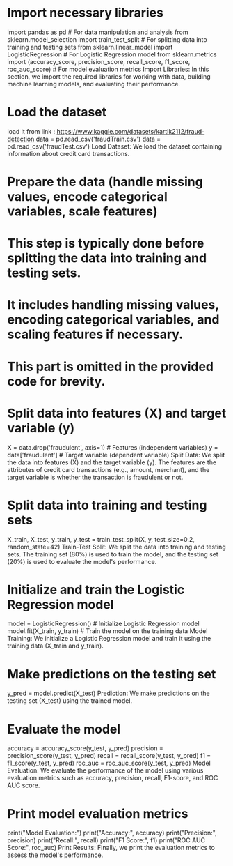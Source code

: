 # Import necessary libraries
import pandas as pd  # For data manipulation and analysis
from sklearn.model_selection import train_test_split  # For splitting data into training and testing sets
from sklearn.linear_model import LogisticRegression  # For Logistic Regression model
from sklearn.metrics import (accuracy_score, precision_score, recall_score, 
                             f1_score, roc_auc_score)  # For model evaluation metrics
Import Libraries: In this section, we import the required libraries for working with data, building machine learning models, and evaluating their performance.

# Load the dataset
load it from link : https://www.kaggle.com/datasets/kartik2112/fraud-detection
data = pd.read_csv('fraudTrain.csv')
data = pd.read_csv('fraudTest.csv')
Load Dataset: We load the dataset containing information about credit card transactions. 

# Prepare the data (handle missing values, encode categorical variables, scale features)
# This step is typically done before splitting the data into training and testing sets.
# It includes handling missing values, encoding categorical variables, and scaling features if necessary.
# This part is omitted in the provided code for brevity.

# Split data into features (X) and target variable (y)
X = data.drop('fraudulent', axis=1)  # Features (independent variables)
y = data['fraudulent']  # Target variable (dependent variable)
Split Data: We split the data into features (X) and the target variable (y). The features are the attributes of credit card transactions (e.g., amount, merchant), and the target variable is whether the transaction is fraudulent or not.

# Split data into training and testing sets
X_train, X_test, y_train, y_test = train_test_split(X, y, test_size=0.2, random_state=42)
Train-Test Split: We split the data into training and testing sets. The training set (80%) is used to train the model, and the testing set (20%) is used to evaluate the model's performance.

# Initialize and train the Logistic Regression model
model = LogisticRegression()  # Initialize Logistic Regression model
model.fit(X_train, y_train)  # Train the model on the training data
Model Training: We initialize a Logistic Regression model and train it using the training data (X_train and y_train).

# Make predictions on the testing set
y_pred = model.predict(X_test)
Prediction: We make predictions on the testing set (X_test) using the trained model.

# Evaluate the model
accuracy = accuracy_score(y_test, y_pred)
precision = precision_score(y_test, y_pred)
recall = recall_score(y_test, y_pred)
f1 = f1_score(y_test, y_pred)
roc_auc = roc_auc_score(y_test, y_pred)
Model Evaluation: We evaluate the performance of the model using various evaluation metrics such as accuracy, precision, recall, F1-score, and ROC AUC score.

# Print model evaluation metrics
print("Model Evaluation:")
print("Accuracy:", accuracy)
print("Precision:", precision)
print("Recall:", recall)
print("F1 Score:", f1)
print("ROC AUC Score:", roc_auc)
Print Results: Finally, we print the evaluation metrics to assess the model's performance.
